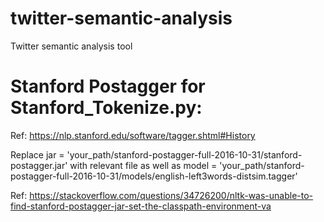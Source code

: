# twitter-semantic-analysis
Twitter semantic analysis tool

# Stanford Postagger for Stanford_Tokenize.py:
Ref: https://nlp.stanford.edu/software/tagger.shtml#History

Replace jar = 'your_path/stanford-postagger-full-2016-10-31/stanford-postagger.jar'
with relevant file as well as
model = 'your_path/stanford-postagger-full-2016-10-31/models/english-left3words-distsim.tagger'

Ref: https://stackoverflow.com/questions/34726200/nltk-was-unable-to-find-stanford-postagger-jar-set-the-classpath-environment-va